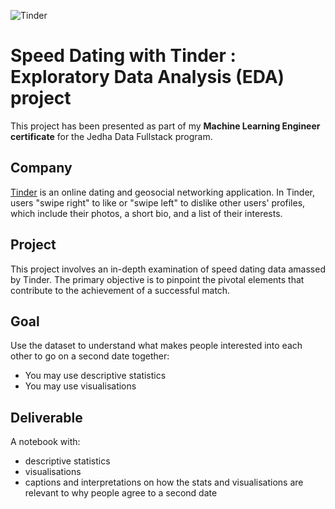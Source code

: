 ![Tinder](https://full-stack-assets.s3.eu-west-3.amazonaws.com/M03-EDA/Tinder-Symbole.png)

# Speed Dating with Tinder : Exploratory Data Analysis (EDA) project

This project has been presented as part of my **Machine Learning Engineer certificate** for the Jedha Data Fullstack program.

## Company

<a href="https://tinder.com/" target="_blank">Tinder</a> is an online dating and geosocial networking application. In Tinder, users "swipe right" to like or "swipe left" to dislike other users' profiles, which include their photos, a short bio, and a list of their interests. 

## Project 

 This project involves an in-depth examination of speed dating data amassed by Tinder. The primary objective is to pinpoint the pivotal elements that contribute to the achievement of a successful match.

## Goal

Use the dataset to understand what makes people interested into each other to go on a second date together:
* You may use descriptive statistics
* You may use visualisations

## Deliverable

A notebook with:
* descriptive statistics
* visualisations
* captions and interpretations on how the stats and visualisations are relevant to why people agree to a second date
